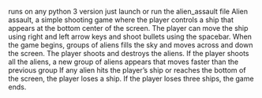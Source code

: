 runs on any  python 3 version
just launch or run the alien_assault file
 Alien assault, a simple shooting game where the player controls a ship that appears at
the bottom center of the screen. The player can move the ship
 using right and left arrow keys and shoot bullets using the
spacebar. When the game begins, groups of aliens fills the sky
and moves across and down the screen. The player shoots and
destroys the aliens. If the player shoots all the aliens, a new group of aliens
appears that moves faster than the previous group If any alien hits
the player’s ship or reaches the bottom of the screen, the player
loses a ship. If the player loses three ships, the game ends.

